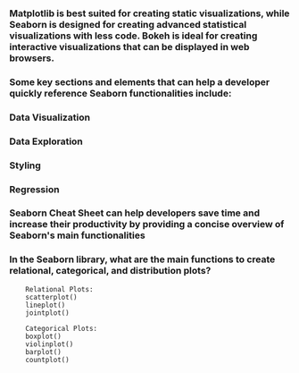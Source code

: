 ### Matplotlib is best suited for creating static visualizations, while Seaborn is designed for creating advanced statistical visualizations with less code. Bokeh is ideal for creating interactive visualizations that can be displayed in web browsers. 

### Some key sections and elements that can help a developer quickly reference Seaborn functionalities include:
### Data Visualization
### Data Exploration
### Styling
### Regression

### Seaborn Cheat Sheet can help developers save time and increase their productivity by providing a concise overview of Seaborn's main functionalities


### In the Seaborn library, what are the main functions to create relational, categorical, and distribution plots?
        Relational Plots:
        scatterplot()
        lineplot()
        jointplot()

        Categorical Plots:
        boxplot()
        violinplot()
        barplot()
        countplot()

